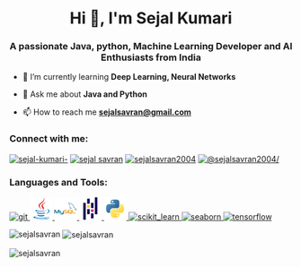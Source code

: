 <h1 align="center">Hi 👋, I'm Sejal Kumari</h1>
<h3 align="center">A passionate Java, python, Machine Learning Developer and AI Enthusiasts from India</h3>

- 🌱 I’m currently learning **Deep Learning, Neural Networks**

- 💬 Ask me about **Java and Python**

- 📫 How to reach me **sejalsavran@gmail.com**

<h3 align="left">Connect with me:</h3>
<p align="left">
<a href="https://linkedin.com/in/sejal-kumari-" target="blank"><img align="center" src="https://raw.githubusercontent.com/rahuldkjain/github-profile-readme-generator/master/src/images/icons/Social/linked-in-alt.svg" alt="sejal-kumari-" height="30" width="40" /></a>
<a href="https://kaggle.com/sejal savran" target="blank"><img align="center" src="https://raw.githubusercontent.com/rahuldkjain/github-profile-readme-generator/master/src/images/icons/Social/kaggle.svg" alt="sejal savran" height="30" width="40" /></a>
<a href="https://www.hackerrank.com/sejalsavran2004" target="blank"><img align="center" src="https://raw.githubusercontent.com/rahuldkjain/github-profile-readme-generator/master/src/images/icons/Social/hackerrank.svg" alt="sejalsavran2004" height="30" width="40" /></a>
<a href="https://www.hackerearth.com/@sejalsavran2004/" target="blank"><img align="center" src="https://raw.githubusercontent.com/rahuldkjain/github-profile-readme-generator/master/src/images/icons/Social/hackerearth.svg" alt="@sejalsavran2004/" height="30" width="40" /></a>
</p>

<h3 align="left">Languages and Tools:</h3>
<p align="left"> <a href="https://git-scm.com/" target="_blank" rel="noreferrer"> <img src="https://www.vectorlogo.zone/logos/git-scm/git-scm-icon.svg" alt="git" width="40" height="40"/> </a> <a href="https://www.java.com" target="_blank" rel="noreferrer"> <img src="https://raw.githubusercontent.com/devicons/devicon/master/icons/java/java-original.svg" alt="java" width="40" height="40"/> </a> <a href="https://www.mysql.com/" target="_blank" rel="noreferrer"> <img src="https://raw.githubusercontent.com/devicons/devicon/master/icons/mysql/mysql-original-wordmark.svg" alt="mysql" width="40" height="40"/> </a> <a href="https://pandas.pydata.org/" target="_blank" rel="noreferrer"> <img src="https://raw.githubusercontent.com/devicons/devicon/2ae2a900d2f041da66e950e4d48052658d850630/icons/pandas/pandas-original.svg" alt="pandas" width="40" height="40"/> </a> <a href="https://www.python.org" target="_blank" rel="noreferrer"> <img src="https://raw.githubusercontent.com/devicons/devicon/master/icons/python/python-original.svg" alt="python" width="40" height="40"/> </a> <a href="https://scikit-learn.org/" target="_blank" rel="noreferrer"> <img src="https://upload.wikimedia.org/wikipedia/commons/0/05/Scikit_learn_logo_small.svg" alt="scikit_learn" width="40" height="40"/> </a> <a href="https://seaborn.pydata.org/" target="_blank" rel="noreferrer"> <img src="https://seaborn.pydata.org/_images/logo-mark-lightbg.svg" alt="seaborn" width="40" height="40"/> </a> <a href="https://www.tensorflow.org" target="_blank" rel="noreferrer"> <img src="https://www.vectorlogo.zone/logos/tensorflow/tensorflow-icon.svg" alt="tensorflow" width="40" height="40"/> </a> </p>

<p><img align="left" src="https://github-readme-stats.vercel.app/api/top-langs?username=sejalsavran&show_icons=true&locale=en&layout=compact" alt="sejalsavran" /></p>

<p>&nbsp;<img align="center" src="https://github-readme-stats.vercel.app/api?username=sejalsavran&show_icons=true&locale=en" alt="sejalsavran" /></p>

<p><img align="center" src="https://github-readme-streak-stats.herokuapp.com/?user=sejalsavran&" alt="sejalsavran" /></p>
